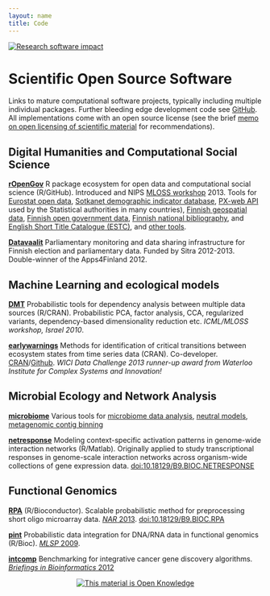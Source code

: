 ```yaml
---
layout: name
title: Code
---
```


<!--<img class='inset right' src='../images/meitsi2006.jpg' title='Leo Lahti' alt='Photo' width='120px' />-->

[![Research software impact](http://depsy.org/api/person/333684/badge.svg)](http://depsy.org/person/333684)

Scientific Open Source Software
===============================


Links to mature computational software projects, typically including multiple individual packages. Further bleeding edge development code see [GitHub](https://github.com/antagomir). All implementations come with an open source license (see the brief [memo on open licensing of scientific material](/work/licensing) for recommendations). 



Digital Humanities and Computational Social Science
-------------------------------------------------

**[rOpenGov](http://ropengov.github.io)** R package ecosystem for open data and computational social science (R/GitHub). Introduced and NIPS [MLOSS workshop](http://nips.cc/Conferences/2013/Program/event.php?ID=3710) 2013. Tools for [Eurostat open data](http://github.com/ropengov/eurostat), [Sotkanet demographic indicator database](http://github.com/ropengov/sotkanet), [PX-web API](http://github.com/ropengov/pxweb) used by the Statistical authorities in many countries), [Finnish geospatial data](http://github.com/ropengov/gisfin), [Finnish open government data](http://github.com/ropengov/sorvi), [Finnish national bibliography](http://github.com/ropengov/fennica), and [English Short Title Catalogue (ESTC)](http://github.com/ropengov/estc), and [other tools](http://ropengov.github.io/projects/).  

**[Datavaalit](http://www.datavaalit.fi)** Parliamentary monitoring and data sharing infrastructure for Finnish election and parliamentary data. Funded by Sitra 2012-2013. Double-winner of the Apps4Finland 2012. 


Machine Learning and ecological models
----------------

**[DMT](http://dmt.r-forge.r-project.org)** Probabilistic tools for dependency analysis between multiple data sources (R/CRAN). Probabilistic PCA, factor analysis, CCA, regularized variants, dependency-based dimensionality reduction etc. _ICML/MLOSS workshop, Israel 2010_.

**[earlywarnings](http://www.early-warning-signals.org/)** Methods for identification of critical transitions between ecosystem states from time series data (CRAN). Co-developer. [CRAN](http://cran.r-project.org/web/packages/earlywarnings/index.html)/[Github](https://github.com/earlywarningtoolbox/earlywarnings-R/tree/master/earlywarnings). _WICI Data Challenge 2013 runner-up award from Waterloo Institute for Complex Systems and Innovation!_


Microbial Ecology and Network Analysis
-----------------

**[microbiome](http://microbiome.github.com)** Various tools for [microbiome data analysis](https://github.com/microbiome/microbiome), [neutral models](https://github.com/microbiome/NMGS), [metagenomic contig binning](https://github.com/BinPro/CONCOCT)  

**[netresponse](https://github.com/antagomir/netresponse)** Modeling context-specific activation patterns in genome-wide interaction networks (R/Matlab). Originally applied to study transcriptional responses in genome-scale interaction networks across organism-wide collections of gene expression data. [doi:10.18129/B9.BIOC.NETRESPONSE](https://doi.org/10.18129/B9.BIOC.NETRESPONSE)


Functional Genomics
-------------------

**[RPA](http://bioconductor.org/packages/release/bioc/html/RPA.html)** (R/Bioconductor). Scalable probabilistic method for preprocessing short oligo microarray data. [_NAR_ 2013](http://nar.oxfordjournals.org/content/early/2013/04/05/nar.gkt229.abstract). [doi:10.18129/B9.BIOC.RPA](https://doi.org/10.18129/B9.BIOC.RPA)

**[pint](http://bioconductor.org/packages/release/bioc/html/pint.html)** Probabilistic data integration for DNA/RNA data in functional genomics
(R/Bioc). [_MLSP_ 2009](http://arxiv.org/abs/1101.5919).

**[intcomp](http://intcomp.r-forge.r-project.org)** Benchmarking for integrative cancer gene discovery algorithms. [_Briefings in Bioinformatics_ 2012](http://bib.oxfordjournals.org/content/early/2012/03/21/bib.bbs005.abstract)


<center><a href="http://opendefinition.org/"><img alt="This material is Open Knowledge" border="0" src="http://m.okfn.org/images/ok_buttons/ok_80x15_blue.png"/></a></center>

